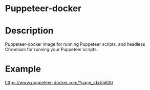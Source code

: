 # Puppeteer-docker

# Description
Puppeteer-docker image for running Puppeteer scripts, and headless Chromium for running your Puppeteer scripts. 

# Example
https://www.puppeteer-docker.com/?page_id=55600


